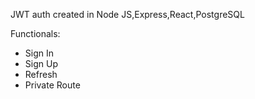 JWT auth created in Node JS,Express,React,PostgreSQL

Functionals:

- Sign In
- Sign Up
- Refresh
- Private Route
